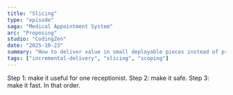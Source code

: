 ```yaml
---
title: "Slicing"
type: "episode"
saga: "Medical Appointment System"
arc: "Proposing"
studio: "CodingZen"
date: "2025-10-23"
summary: "How to deliver value in small deployable pieces instead of promising an 8-month rewrite."
tags: ["incremental-delivery", "slicing", "scoping"]
---
```


Step 1: make it useful for one receptionist. Step 2: make it safe. Step 3: make it fast. In that order.
